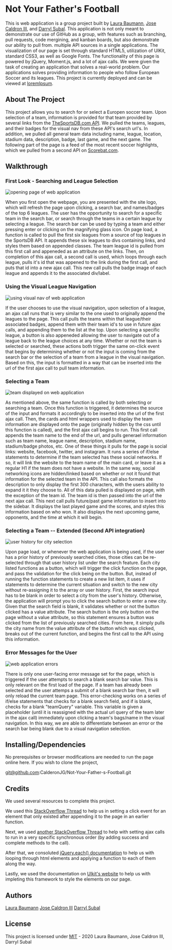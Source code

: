 # Not Your Father's Football

This is web application is a group project built by [Laura Baumann](https://github.com/thelbaumann), [Jose Caldron III](https://github.com/CalderonJG), and [Darryl Subal](https://github.com/Dale2k). This application is not only meant to demonstrate our use of GitHub as a group, with features such as branching, pull requests, code mergining, and kanban boards, but also demonstrate our ability to pull from. multiple API sources in a single applications. The visualization of our page is set through standard HTML5, utilization of UIKit, standard CSS3, as well as Google Fonts. The functionality of this page is powered by jQuery, Moment.js, and a lot of ajax calls. We were given the task of creating an application that solves a real-world problem. Our applications solves providing information to people who follow European Soccer and its leagues. This project is currently deployed and can be viewed at [loremIpsum](https://thelbaumann.github.io/weatherDashboard/).

## About The Project

This project allows you to search for or select a Europen soccer team. Upon selection of a team, information is provided for that team provided by several links 
from the [TheSportsDB.com API](www.thesportsdb.com). We pulled the teams, leagues, and their badges for the visual nav from these API's search url's. In addition, we pulled all general team data including name, league, location, stadium data, description, badge, last game, and the next game. The following part of the page is a feed of the most recent soccer highlights, which we pulled from a second API on [Scorebat.com](www.scorebat.com/video-api/).

## Walkthrough

### First Look - Searching and League Selection
![opening page of web application](https://github.com/CalderonJG/Not-Your-Father-s-Football/blob/Dev/images/screen_1.png)

When you first open the webpage, you are presented with the site logo, which will refresh the page upon clicking, a search bar, and names/badges of the top 6 leagues. The user has the opportunity to search for a specific team in the search bar, or search through the teams in a certain league by selecting a league. The search bar can be used by typing a team and either pressing enter or clicking on the magnifying glass icon. On page load, a function is called to pull the first six leagues from a source of top leagues in the SportsDB API. It appends these six leagues to divs containing links, and styles them based on appended classes. The team league id is pulled from this first call and appeneded as an attribute on the links. Then, on completion of this ajax call, a second call is used, which loops through each league, pulls it's id that was appened to the link during the first call, and puts that id into a new ajax call. This new call pulls the badge image of each league and appends it to the associated div/label. 


### Using the Visual League Navigation

![using visual nav of web application](https://github.com/CalderonJG/Not-Your-Father-s-Football/blob/Dev/images/screen_2.png)

If the user chooses to use the visual navigation, upon selection of a league, an ajax call runs that is very similar to the one used to originally append the leagues to the page. This call pulls the teams within that league/their associated badges, append them with their team id's to use in future ajax calls, and appending them to the list at the top. Upon selecting a specific league, a button is also appeneded allowing the user to navigate out of a league back to the league choices at any time.  Whether or not the team is selected or searched, these actions both trigger the same on-click event that begins by determining whether or not the input is coming from the search bar or the selection of a team from a league in the visual navigation. Based on this, the input is formatted in a way that can be inserted into the url of the first ajax call to pull team information. 


### Selecting a Team

![team displayed on web application](https://github.com/CalderonJG/Not-Your-Father-s-Football/blob/Dev/images/screen_3.png)

As mentioned above, the same function is called by both selecting or searching a team. Once this function is triggered, it determines the source of the input and formats it accordingly to be inserted into the url of the first ajax call. Then, the cards and html wrappers used to display the team information are displayed onto the page (originally hidden by the css until this function is called), and the first ajax call begins to run. This first call appends the team name to the end of the url, and pulls generael information such as team name, league name, description, stadium name, stadium/badge photos, etc. One of these things it pulls for the page is social links: website, facebook, twitter, and instagram. It runs a series of if/else statements to determine if the team selected has these social networks. If so, it will link the website to the team name of the main card, or leave it as a regular H1 if the team does not have a website. In the same way, social networking icons are hidden/linked based on whether or not it found that information for the selected team in the API. This call also formats the description to only display the first 300 characters, with the users ability to expand it it they choose to. All of this data pulled is displayed on page, with the exception of the team id. The team id is then passed into the url of the next ajax call. This next call pulls future/past game information to insert into the sidebar. It displays the last played game and the scores, and styles this information based on who won. It also displays the next upcoming game, opponents, and the time at which it will begin.


### Selecting a Team -- Extended (Second API integration)
![user history for city selection](https://github.com/thelbaumann/weatherDashboard/blob/main/Assets/screen_2.png)

Upon page load, or whenever the web application is being used, if the user has a prior history of previously searched cities, those cities can be re-selected through that user history list under the search feature. Each city listed functions as a button, which will trigger the click function on the page, and pass the validation for the click being on the button. But, instead of running the function statements to create a new list item, it uses if statements to determine the current situation and switch to the new city without re-assigning it to the array or user history. First, the search input has to be blank in order to select a city from the user's history. Otherwise, the application will prompt you to click the search button to enter a new city. Given that the search field is blank, it validates whether or not the button clicked has a value attribute. The search button is the only button on the page without a value attribute, so this statement ensures a button was clicked from the list of previously searched cities. From here, it simply pulls the city name from the value attribute of the button which was clicked, breaks out of the current function, and begins the first call to the API using this information.


### Error Messages for the User
![web application errors](https://github.com/thelbaumann/weatherDashboard/blob/main/Assets/screen_4.png)

There is only one user-facing error message set for the page, which is triggered if the user attempts to search a blank search bar value. This is only relevant on the first load of the page. If a team has already been selected and the user attemps a submit of a blank search bar then, it will only reload the current team page. This error-checking works on a series of if/else statements that checks for a blank search field, and if is blank, checks for a blank "teamQuery" variable. This variable is given a placeholder (until it is reassigned with the actual url query of the team later in the ajax call) immediately upon clicking a team's bags/name in the visual navigation. In this way, we are able to differentiate between an error or the search bar being blank due to a visual navigation selection.

## Installing/Dependencies
No prerequisites or browser modifications are needed to run the page online here.
If you wish to clone the project,

git@github.com:CalderonJG/Not-Your-Father-s-Football.git

## Credits

We used several resources to complete this project. 

We used this [StackOverflow Thread](https://stackoverflow.com/questions/12055462/handle-click-event-for-appended-elements-in-jquery) to help us in setting a click event for an element that only existed after appending it to the page in an earlier function.

Next, we used [another StackOverflow Thread](https://stackoverflow.com/questions/10089447/jquery-ajax-request-inside-ajax-request) to help with setting ajax calls to run in a very specific synchronous order (by adding success and complete methods to the call).

After that, we consoluted [jQuery.each() documentation](https://api.jquery.com/jquery.each/) to help us with looping through html elements and applying a function to each of them along the way.

Lastly, we used the documentation on [UIkit's website](https://getuikit.com/) to help us with impleting this framework to style the elements on our page.


## Authors
[Laura Baumann](https://github.com/thelbaumann)
[Jose Caldron III](https://github.com/CalderonJG)
[Darryl Subal](https://github.com/Dale2k)

## License
This project is licensed under [MIT](LICENSE) - 2020 Laura Baumann, Jose Caldron III, Darryl Subal
